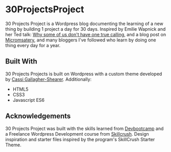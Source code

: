 # 30ProjectsProject

30 Projects Project is a Wordpress blog documenting the learning of a new thing by building 1 project a day for 30 days. Inspired by Emilie Wapnick and her Ted talk: [Why some of us don't have one true calling](https://www.ted.com/talks/emilie_wapnick_why_some_of_us_don_t_have_one_true_calling), and a blog post on [Micromsatery](http://puttylike.com/why-you-should-stop-striving-for-mastery-and-what-to-aim-for-instead/), and many bloggers I've followed who learn by doing one thing every day for a year.

## Built With

30 Projects Projects is built on Wordpress with a custom theme developed by [Cassi Gallagher-Shearer](http://cassigallagher.com/). Additionally:

* HTML5
* CSS3
* Javascript ES6

## Acknowledgements

30 Projects Project was built with the skills learned from [Devbootcamp](https://devbootcamp.com/) and a Freelance Wordpress Development course from [Skillcrush](https://skillcrush.com/). Design inspiration and starter files inspired by the program's SkillCrush Starter Theme.
